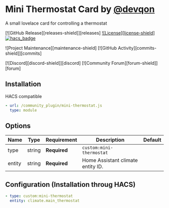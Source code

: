 # Mini Thermostat Card by [@devqon](https://www.github.com/Devqon)

A small lovelace card for controlling a thermostat

[![GitHub Release][releases-shield]][releases]
[![License][license-shield]](LICENSE.md)
[![hacs_badge](https://img.shields.io/badge/HACS-Default-orange.svg?style=for-the-badge)](https://github.com/custom-components/hacs)

![Project Maintenance][maintenance-shield]
[![GitHub Activity][commits-shield]][commits]

[![Discord][discord-shield]][discord]
[![Community Forum][forum-shield]][forum]

## Installation

HACS compatible

```yaml
- url: /community_plugin/mini-thermostat.js
  type: module
```

## Options

| Name              | Type    | Requirement  | Description                                 | Default             |
| ----------------- | ------- | ------------ | ------------------------------------------- | ------------------- |
| type              | string  | **Required** | `custom:mini-thermostat`                    |                     |
| entity            | string  | **Required** | Home Assistant climate entity ID.           |                     |

## Configuration (Installation throug HACS)

```yaml
- type: custom:mini-thermostat
  entity: climate.main_thermostat
```